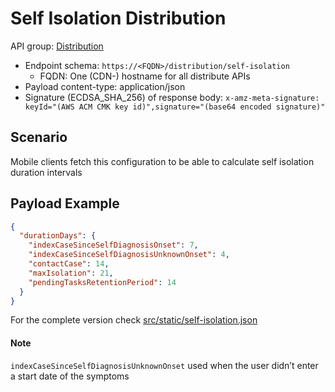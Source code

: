 # Self Isolation Distribution

API group: [Distribution](../guidebook.md#system-apis-and-interfaces)

- Endpoint schema: ```https://<FQDN>/distribution/self-isolation```
  - FQDN: One (CDN-) hostname for all distribute APIs
- Payload content-type: application/json
- Signature (ECDSA_SHA_256) of response body: ```x-amz-meta-signature: keyId="(AWS ACM CMK key id)",signature="(base64 encoded signature)"```

## Scenario
Mobile clients fetch this configuration to be able to calculate self isolation duration intervals

## Payload Example

```json
{
  "durationDays": {
    "indexCaseSinceSelfDiagnosisOnset": 7,
    "indexCaseSinceSelfDiagnosisUnknownOnset": 4,
    "contactCase": 14,
    "maxIsolation": 21,
    "pendingTasksRetentionPeriod": 14
  }
}
```

For the complete version check [src/static/self-isolation.json](../../../src/static/self-isolation.json)

#### Note
`indexCaseSinceSelfDiagnosisUnknownOnset` used when the user didn’t enter a start date of the symptoms

 
 
  

